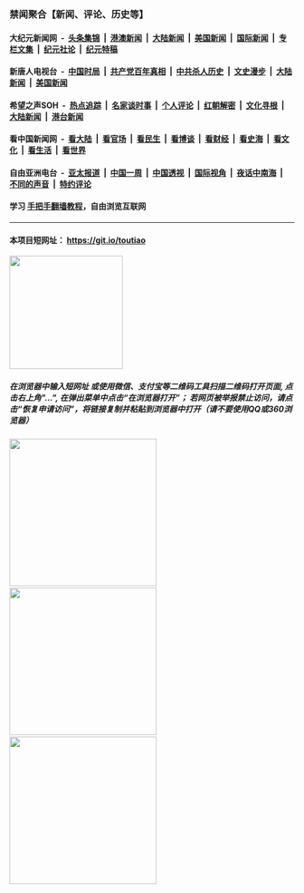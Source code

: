 ### 禁闻聚合【新闻、评论、历史等】

#### 大纪元新闻网 &nbsp;-&nbsp; [头条集锦](indexes/E头条集锦.md?t=02041311) &nbsp;|&nbsp; [港澳新闻](indexes/E港澳新闻.md?t=02041311)  &nbsp;|&nbsp; [大陆新闻](indexes/E大陆新闻.md?t=02041311) &nbsp;|&nbsp; [美国新闻](indexes/E美国新闻.md?t=02041311) &nbsp;|&nbsp; [国际新闻](indexes/E国际新闻.md?t=02041311) &nbsp;|&nbsp; [专栏文集](indexes/E专栏文集.md?t=02041311) &nbsp;|&nbsp; [纪元社论](indexes/E纪元社论.md?t=02041311) &nbsp;|&nbsp; [纪元特稿](indexes/E纪元特稿.md?t=02041311) 

#### 新唐人电视台 &nbsp;-&nbsp; [中国时局](indexes/N中国时局.md?t=02041311) &nbsp;|&nbsp; [共产党百年真相](indexes/N共产党百年真相.md?t=02041311) &nbsp;|&nbsp; [中共杀人历史](indexes/N中共杀人历史.md?t=02041311) &nbsp;|&nbsp; [文史漫步](indexes/N文史漫步.md?t=02041311) &nbsp;|&nbsp; [大陆新闻](indexes/N大陆新闻.md?t=02041311) &nbsp;|&nbsp; [美国新闻](indexes/N美国新闻.md?t=02041311)

#### 希望之声SOH &nbsp;-&nbsp; [热点追踪](indexes/H热点追踪.md?t=02041311) &nbsp;|&nbsp; [名家谈时事](indexes/H名家谈时事.md?t=02041311) &nbsp;|&nbsp; [个人评论](indexes/H个人评论.md?t=02041311)  &nbsp;|&nbsp; [红朝解密](indexes/H红朝解密.md?t=02041311) &nbsp;|&nbsp; [文化寻根](indexes/H文化寻根.md?t=02041311) &nbsp;|&nbsp; [大陆新闻](indexes/H大陆新闻.md?t=02041311) &nbsp;|&nbsp; [港台新闻](indexes/H港台新闻.md?t=02041311)

#### 看中国新闻网 &nbsp;-&nbsp; [看大陆](indexes/S看大陆.md?t=02041311) &nbsp;|&nbsp; [看官场](indexes/S看官场.md?t=02041311) &nbsp;|&nbsp; [看民生](indexes/S看民生.md?t=02041311)  &nbsp;|&nbsp; [看博谈](indexes/S看博谈.md?t=02041311) &nbsp;|&nbsp; [看财经](indexes/S看财经.md?t=02041311) &nbsp;|&nbsp; [看史海](indexes/S看史海.md?t=02041311) &nbsp;|&nbsp; [看文化](indexes/S看文化.md?t=02041311) &nbsp;|&nbsp; [看生活](indexes/S看生活.md?t=02041311) &nbsp;|&nbsp; [看世界](indexes/S看世界.md?t=02041311)

#### 自由亚洲电台 &nbsp;-&nbsp; [亚太报道](indexes/R亚太报道.md?t=02041311) &nbsp;|&nbsp; [中国一周](indexes/R中国一周.md?t=02041311) &nbsp;|&nbsp; [中国透视](indexes/R中国透视.md?t=02041311)  &nbsp;|&nbsp; [国际视角](indexes/R国际视角.md?t=02041311) &nbsp;|&nbsp; [夜话中南海](indexes/R夜话中南海.md?t=02041311) &nbsp;|&nbsp; [不同的声音](indexes/R不同的声音.md?t=02041311) &nbsp;|&nbsp; [特约评论](indexes/R特约评论.md?t=02041311)

#### 学习 [手把手翻墙教程](https://github.com/gfw-breaker/guides/wiki)，自由浏览互联网

----

#### 本项目短网址： https://git.io/toutiao
<img src="https://raw.githubusercontent.com/gfw-breaker/banned-news/master/scripts/img/qr.png" width="200px"/>  

##### 在浏览器中输入短网址 或使用微信、支付宝等二维码工具扫描二维码打开页面, 点击右上角"...", 在弹出菜单中点击“在浏览器打开”； 若网页被举报禁止访问，请点击“恢复申请访问”，将链接复制并粘贴到浏览器中打开（请不要使用QQ或360浏览器）

<img src="https://raw.githubusercontent.com/gfw-breaker/banned-news/master/scripts/img/1.png" width="260px"/> &nbsp; <img src="https://raw.githubusercontent.com/gfw-breaker/banned-news/master/scripts/img/2.png" width="260px"/> &nbsp; <img src="https://raw.githubusercontent.com/gfw-breaker/banned-news/master/scripts/img/3.png" width="260px"/>

